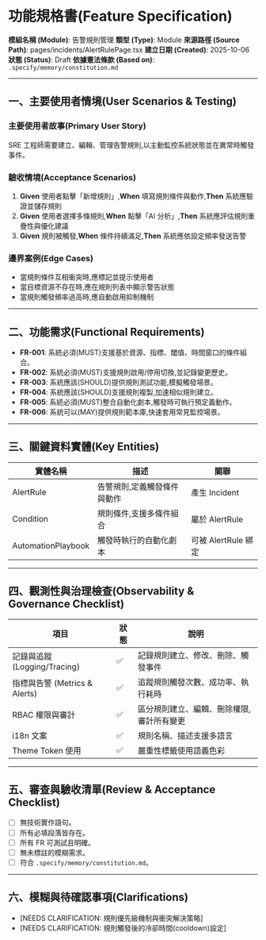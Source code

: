 # 功能規格書(Feature Specification)

**模組名稱 (Module)**: 告警規則管理
**類型 (Type)**: Module
**來源路徑 (Source Path)**: pages/incidents/AlertRulePage.tsx
**建立日期 (Created)**: 2025-10-06
**狀態 (Status)**: Draft
**依據憲法條款 (Based on)**: `.specify/memory/constitution.md`

---

## 一、主要使用者情境(User Scenarios & Testing)

### 主要使用者故事(Primary User Story)
SRE 工程師需要建立、編輯、管理告警規則,以主動監控系統狀態並在異常時觸發事件。

### 驗收情境(Acceptance Scenarios)
1. **Given** 使用者點擊「新增規則」,**When** 填寫規則條件與動作,**Then** 系統應驗證並儲存規則
2. **Given** 使用者選擇多條規則,**When** 點擊「AI 分析」,**Then** 系統應評估規則重疊性與優化建議
3. **Given** 規則被觸發,**When** 條件持續滿足,**Then** 系統應依設定頻率發送告警

### 邊界案例(Edge Cases)
- 當規則條件互相衝突時,應標記並提示使用者
- 當目標資源不存在時,應在規則列表中顯示警告狀態
- 當規則觸發頻率過高時,應自動啟用抑制機制

---

## 二、功能需求(Functional Requirements)

- **FR-001**: 系統必須(MUST)支援基於資源、指標、閾值、時間窗口的條件組合。
- **FR-002**: 系統必須(MUST)支援規則啟用/停用切換,並記錄變更歷史。
- **FR-003**: 系統應該(SHOULD)提供規則測試功能,模擬觸發場景。
- **FR-004**: 系統應該(SHOULD)支援規則複製,加速相似規則建立。
- **FR-005**: 系統必須(MUST)整合自動化劇本,觸發時可執行預定義動作。
- **FR-006**: 系統可以(MAY)提供規則範本庫,快速套用常見監控場景。

---

## 三、關鍵資料實體(Key Entities)
| 實體名稱 | 描述 | 關聯 |
|-----------|------|------|
| AlertRule | 告警規則,定義觸發條件與動作 | 產生 Incident |
| Condition | 規則條件,支援多條件組合 | 屬於 AlertRule |
| AutomationPlaybook | 觸發時執行的自動化劇本 | 可被 AlertRule 綁定 |

---

## 四、觀測性與治理檢查(Observability & Governance Checklist)

| 項目 | 狀態 | 說明 |
|------|------|------|
| 記錄與追蹤 (Logging/Tracing) | ✅ | 記錄規則建立、修改、刪除、觸發事件 |
| 指標與告警 (Metrics & Alerts) | ✅ | 追蹤規則觸發次數、成功率、執行耗時 |
| RBAC 權限與審計 | ✅ | 區分規則建立、編輯、刪除權限,審計所有變更 |
| i18n 文案 | ✅ | 規則名稱、描述支援多語言 |
| Theme Token 使用 | ✅ | 嚴重性標籤使用語義色彩 |

---

## 五、審查與驗收清單(Review & Acceptance Checklist)

- [ ] 無技術實作語句。
- [ ] 所有必填段落皆存在。
- [ ] 所有 FR 可測試且明確。
- [ ] 無未標註的模糊需求。
- [ ] 符合 `.specify/memory/constitution.md`。

---

## 六、模糊與待確認事項(Clarifications)

- [NEEDS CLARIFICATION: 規則優先級機制與衝突解決策略]
- [NEEDS CLARIFICATION: 規則觸發後的冷卻時間(cooldown)設定]
